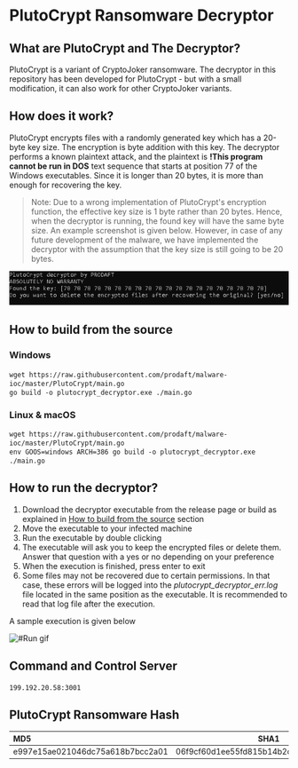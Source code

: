 # PlutoCrypt Ransomware Decryptor

## What are PlutoCrypt and The Decryptor?
PlutoCrypt is a variant of CryptoJoker ransomware. The decryptor in this repository has been developed for PlutoCrypt - but with a small modification, it can also work for other CryptoJoker variants.

## How does it work?
PlutoCrypt encrypts files with a randomly generated key which has a 20-byte key size. The encryption is byte addition with this key. The decryptor performs a known plaintext attack, and the plaintext is **!This program cannot be run in DOS** text sequence that starts at position 77 of the Windows executables. Since it is longer than 20 bytes, it is more than enough for recovering the key.

> Note: Due to a wrong implementation of PlutoCrypt's encryption function, the effective key size is 1 byte rather than 20 bytes. Hence, when the decryptor is running, the found key will have the same byte size. An example screenshot is given below. However, in case of any future development of the malware, we have implemented the decryptor with the assumption that the key size is still going to be 20 bytes.

![#Effective key](images/effective_key.png)


## How to build from the source
### Windows
```
wget https://raw.githubusercontent.com/prodaft/malware-ioc/master/PlutoCrypt/main.go
go build -o plutocrypt_decryptor.exe ./main.go
```

### Linux & macOS
```
wget https://raw.githubusercontent.com/prodaft/malware-ioc/master/PlutoCrypt/main.go
env GOOS=windows ARCH=386 go build -o plutocrypt_decryptor.exe ./main.go
```

## How to run the decryptor?
1. Download the decryptor executable from the release page or build as explained in [How to build from the source](#how-to-build-from-the-source) section
2. Move the executable to your infected machine
3. Run the executable by double clicking
4. The executable will ask you to keep the encrypted files or delete them. Answer that question with a yes or no depending on your preference
5. When the execution is finished, press enter to exit
6. Some files may not be recovered due to certain permissions. In that case, these errors will be logged into the *plutocrypt_decryptor_err.log* file located in the same position as the executable. It is recommended to read that log file after the execution.

A sample execution is given below

![#Run gif](images/samplerun.gif)

## Command and Control Server
```
199.192.20.58:3001
```

## PlutoCrypt Ransomware Hash
| MD5                              | SHA1                                     | SHA256                                     | FILENAME |
| :------------------------------- | ---------------------------------------- | ---------------------------------------------------------------- | ----------------------------------------------------------------|
| e997e15ae021046dc75a618b7bcc2a01 | 06f9cf60d1ee55fd815b14b2c280f23e39685ef6 | e8527f309846d18fbf85289283dcde7b19063a50b11263ba0d36663df8fcfd30 | pl.exe |
